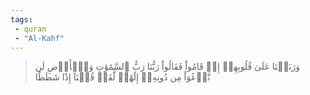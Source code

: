 ```yaml
---
tags: 
 - quran 
 - "Al-Kahf"
---
```


> وَرَبَطۡنَا عَلَىٰ قُلُوبِهِمۡ إِذۡ قَامُواْ فَقَالُواْ رَبُّنَا رَبُّ ٱلسَّمَٰوَٰتِ وَٱلۡأَرۡضِ لَن نَّدۡعُوَاْ مِن دُونِهِۦٓ إِلَٰهٗاۖ لَّقَدۡ قُلۡنَآ إِذٗا شَطَطًا
